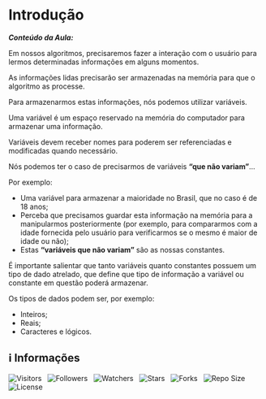 <!-- Título -->
# Introdução

***Conteúdo da Aula:***

Em nossos algoritmos, precisaremos fazer a interação com o usuário para lermos determinadas informações em alguns momentos.

As informações lidas precisarão ser armazenadas na memória para que o algoritmo as processe.

Para armazenarmos estas informações, nós podemos utilizar variáveis.

Uma variável é um espaço reservado na memória do computador para armazenar uma informação.

Variáveis devem receber nomes para poderem ser referenciadas e modificadas quando necessário.

Nós podemos ter o caso de precisarmos de variáveis **“que não variam”**...

Por exemplo:

* Uma variável para armazenar a maioridade no Brasil, que no caso é de 18 anos;
* Perceba que precisamos guardar esta informação na memória para a manipularmos posteriormente (por exemplo, para compararmos com a idade fornecida pelo usuário para verificarmos se o mesmo é maior de idade ou não);
* Estas **“variáveis que não variam”** são as nossas constantes.

É importante salientar que tanto variáveis quanto constantes possuem um tipo de dado atrelado, que define que tipo de informação a variável ou constante em questão poderá armazenar.

Os tipos de dados podem ser, por exemplo:

* Inteiros;
* Reais;
* Caracteres e lógicos.

<!-- Information -->
## &#8505; Informações

![Visitors](https://api.visitorbadge.io/api/visitors?path=Devsgeeknerd%2Fcla-int-var-con-tip-dad-log-par-pro-com-bas&label=Visitantes&labelColor=%23f9e64f&countColor=%23008000&style=plastic "Total de Visitas")
&nbsp;
![Followers](https://img.shields.io/github/followers/Devsgeeknerd?style=p&label=Seguidores&labelColor=f9e64f&color=008000 "Total de Seguidores")
&nbsp;
![Watchers](https://img.shields.io/github/watchers/Devsgeeknerd/cla-int-var-con-tip-dad-log-par-pro-bas?style=p&label=Observadores&labelColor=f9e64f&color=008000 "Total de Observadores")
&nbsp;
![Stars](https://img.shields.io/github/stars/Devsgeeknerd/cla-int-var-con-tip-dad-log-par-pro-com-bas?style=p&label=Estrelas&labelColor=f9e64f&color=008000 "Total de Estrelas")
&nbsp;
![Forks](https://img.shields.io/github/forks/Devsgeeknerd/cla-int-var-con-tip-dad-log-par-pro-com-bas?style=p&label=Bifurcações&labelColor=f9e64f&color=008000 "Total de Bifurcações")
&nbsp;
![Repo Size](https://img.shields.io/github/repo-size/Devsgeeknerd/cla-int-var-con-tip-dad-log-par-pro-com-bas?style=p&label=Tamanho&labelColor=f9e64f&color=008000& "Tamanho do Repositório")
&nbsp;
![License](https://img.shields.io/github/license/Devsgeeknerd/cla-int-var-con-tip-dad-log-par-pro-com-bas?style=p&label=Licença&labelColor=f9e64f&color=008000 "Licença do Repositório")
